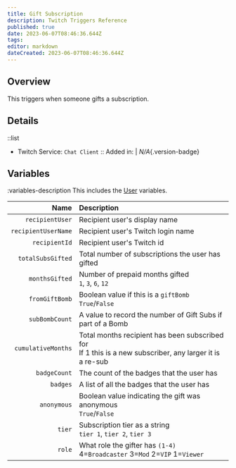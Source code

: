 ```yaml
---
title: Gift Subscription
description: Twitch Triggers Reference
published: true
date: 2023-06-07T08:46:36.644Z
tags: 
editor: markdown
dateCreated: 2023-06-07T08:46:36.644Z
---
```


## Overview
This triggers when someone gifts a subscription.

## Details
::list
- Twitch Service: `Chat Client`
::
Added in: | *N/A*{.version-badge}

## Variables
:variables-description
This includes the [User](/Variables/User-Variables) variables.

Name | Description
----:|:------------
`recipientUser` | Recipient user's display name
`recipientUserName` | Recipient user's Twitch login name
`recipientId` | Recipient user's Twitch id
`totalSubsGifted` | Total number of subscriptions the user has gifted
`monthsGifted` | Number of prepaid months gifted <br> `1`, `3`, `6`, `12`
`fromGiftBomb` | Boolean value if this is a `giftBomb` <br> `True`/`False` 
`subBombCount` | A value to record the number of Gift Subs if part of a Bomb
`cumulativeMonths` | Total months recipient has been subscribed for <br> If 1 this is a new subscriber, any larger it is a re-sub
`badgeCount` | The count of the badges that the user has
`badges` | A list of all the badges that the user has
`anonymous` | Boolean value indicating the gift was anonymous <br> `True`/`False` 
`tier` | Subscription tier as a string <br> `tier 1`, `tier 2`, `tier 3`
`role` | What role the gifter has `(1-4)` <br> 4=`Broadcaster` 3=`Mod` 2=`VIP` 1=`Viewer`